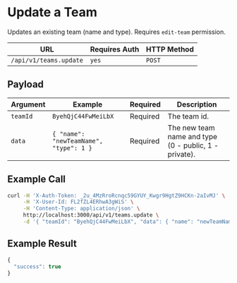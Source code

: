 # Update a Team

Updates an existing team (name and type). Requires `edit-team` permission.

| URL                    | Requires Auth | HTTP Method |
| ---------------------- | ------------- | ----------- |
| `/api/v1/teams.update` | `yes`         | `POST`      |

## Payload

| Argument | Example                                | Required | Description                                           |
| -------- | -------------------------------------- | -------- | ----------------------------------------------------- |
| `teamId` | `ByehQjC44FwMeiLbX`                    | Required | The team id.                                          |
| `data`   | `{ "name": "newTeamName", "type": 1 }` | Required | The new team name and type (0 - public, 1 - private). |

## Example Call

```bash
curl -H 'X-Auth-Token: _2u_4MzRroRcnqc59GYUY_Kwgr9HgtZ9HCKn-2aIvMJ' \
     -H 'X-User-Id: FL2fZL4ERhwA3gWiS' \
     -H 'Content-Type: application/json' \
     http://localhost:3000/api/v1/teams.update \
     -d '{ "teamId": "ByehQjC44FwMeiLbX", "data": { "name": "newTeamName", "type": 1 }}'
```

## Example Result

```javascript
{
  "success": true
}
```
